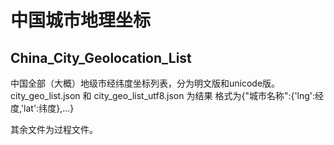 # 中国城市地理坐标
## China_City_Geolocation_List
中国全部（大概）地级市经纬度坐标列表，分为明文版和unicode版。
city_geo_list.json 和 city_geo_list_utf8.json 为结果
格式为{"城市名称":{'lng':经度,'lat':纬度},...}

其余文件为过程文件。

